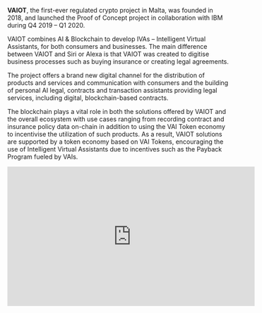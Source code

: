 **VAIOT**, the first-ever regulated crypto project in Malta, was founded in 2018, and launched the Proof of Concept project in collaboration with IBM during Q4 2019 – Q1 2020.

VAIOT combines AI & Blockchain to develop IVAs – Intelligent Virtual Assistants, for both consumers and businesses. The main difference between VAIOT and Siri or Alexa is that VAIOT was created to digitise business processes such as buying insurance or creating legal agreements.

The project offers a brand new digital channel for the distribution of products and services and communication with consumers and the building of personal AI legal, contracts and transaction assistants providing legal services, including digital, blockchain-based contracts.

The blockchain plays a vital role in both the solutions offered by VAIOT and the overall ecosystem with use cases ranging from recording contract and insurance policy data on-chain in addition to using the VAI Token economy to incentivise the utilization of such products. As a result, VAIOT solutions are supported by a token economy based on VAI Tokens, encouraging the use of Intelligent Virtual Assistants due to incentives such as the Payback Program fueled by VAIs.

<iframe width="560" height="315" src="https://www.youtube.com/embed/bq4dUmUi5g8" frameborder="0" allow="accelerometer; autoplay; clipboard-write; encrypted-media; gyroscope; picture-in-picture" allowfullscreen></iframe>
